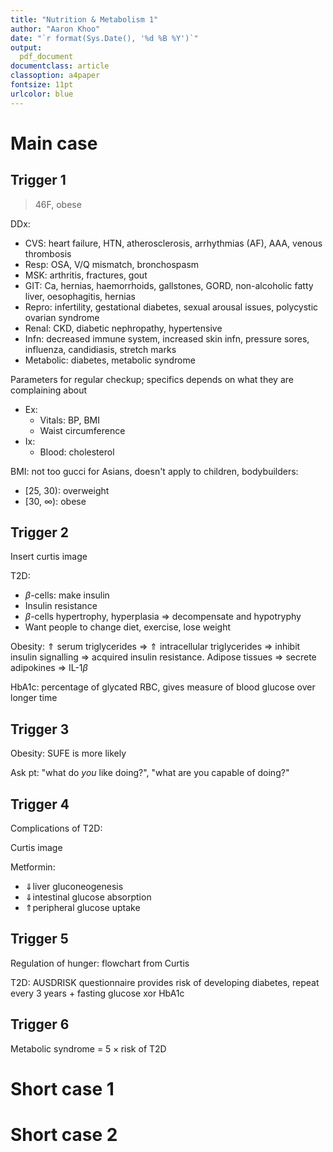 ```yaml
---
title: "Nutrition & Metabolism 1"
author: "Aaron Khoo"
date: "`r format(Sys.Date(), '%d %B %Y')`"
output:
  pdf_document
documentclass: article
classoption: a4paper
fontsize: 11pt
urlcolor: blue
---
```


# Main case

## Trigger 1

> 46F, obese

DDx:

-  CVS: heart failure, HTN, atherosclerosis, arrhythmias (AF), AAA, venous thrombosis
-  Resp: OSA, V/Q mismatch, bronchospasm
-  MSK: arthritis, fractures, gout
-  GIT: Ca, hernias, haemorrhoids, gallstones, GORD, non-alcoholic fatty liver, oesophagitis, hernias
-  Repro: infertility, gestational diabetes, sexual arousal issues, polycystic ovarian syndrome
-  Renal: CKD, diabetic nephropathy, hypertensive
-  Infn: decreased immune system, increased skin infn, pressure sores, influenza, candidiasis, stretch marks
-  Metabolic: diabetes, metabolic syndrome

Parameters for regular checkup; specifics depends on what they are complaining about

-  Ex:
    -  Vitals: BP, BMI
    -  Waist circumference
-  Ix:
    -  Blood: cholesterol

BMI: not too gucci for Asians, doesn't apply to children, bodybuilders:

-  [25, 30): overweight
-  [30, $\infty$): obese

## Trigger 2

Insert curtis image

T2D:

-  $\beta$-cells: make insulin
-  Insulin resistance
-  $\beta$-cells hypertrophy, hyperplasia => decompensate and hypotryphy
-  Want people to change diet, exercise, lose weight

Obesity: $\Uparrow$ serum triglycerides => $\Uparrow$ intracellular triglycerides => inhibit insulin signalling => acquired insulin resistance. Adipose tissues => secrete adipokines => IL-1$\beta$ 

HbA1c: percentage of glycated RBC, gives measure of blood glucose over longer time

## Trigger 3

Obesity: SUFE is more likely

Ask pt: "what do *you* like doing?", "what are you capable of doing?"

## Trigger 4

Complications of T2D:

Curtis image

Metformin:

-  $\Downarrow$liver gluconeogenesis
-  $\Downarrow$intestinal glucose absorption
-  $\Uparrow$peripheral glucose uptake

## Trigger 5

Regulation of hunger: flowchart from Curtis

T2D: AUSDRISK questionnaire provides risk of developing diabetes, repeat every 3 years + fasting glucose xor HbA1c

## Trigger 6

Metabolic syndrome = $5\times\text{risk of T2D}$

# Short case 1

# Short case 2
